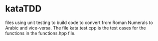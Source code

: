 # kataTDD

files using unit testing to build code to convert from Roman Numerals to Arabic and vice-versa. The file kata.test.cpp is the test cases for the functions in the functions.hpp file.
